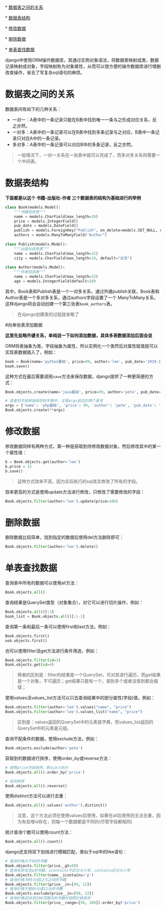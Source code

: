 \* [数据表之间的关系](#数据表之间的关系)

\* [数据表结构](#数据表结构)

\* [修改数据](#修改数据)

\* [删除数据](#删除数据)

\* [单表查找数据](#单表查找数据)



django中使用ORM操作数据库，其通过实例对象语法，将数据表映射成类，数据记录映射成对象，字段映射称为对象属性，从而可以很方便的操作数据库进行增删改查操作，省去了写复杂sql语句的麻烦。



# 数据表之间的关系

数据表间有如下的几种关系：

- 一对一：A表中的一条记录只能在B表中找到唯一一条与之形成对应关系，反之亦然。
- 一对多：A表中的一条记录可以在B表中找到多条记录与之对应，B表中一条记录只对应A中的一条记录。
- 多对多：A表中的一条记录可以对应B中的多条记录，反之亦然。

> 一般情况下，一对一关系在一张表中就可以完成了，而多对多关系则需要一个中间表。



# 数据表结构

**下面都是以这个 书籍-出版社-作者 三个数据表的结构为基础进行的举例**



```python
class Book(models.Model):
  	"""书籍信息表"""
    name = models.CharField(max_length=20)
    price = models.IntegerField()
    pub_date = models.DateField()
    publish = models.ForeignKey("Publish", on_delete=models.SET_NULL, null=True, blank=True)
    authors = models.ManyToManyField("Author")
    
class Publish(models.Model):
    """出版社信息表"""
    name = models.CharField(max_length=32)
    city = models.CharField(max_length=16, default="北京")
    
class Author(models.Model):
    """作者信息表"""
    name = models.CharField(max_length=32)
    age = models.IntegerField(default=20)
```

其中，Book表和Publish表是一个一对多关系，通过外键publish关联，Book表和Author表是一个多对多关系，通过authors字段设置了一个 ManyToMany关系，这样django将会自动创建一个第三张表`book_authors`表。

> 在django创建表的过程就省略了



#向单张表添加数据

**这里先忽略外键关系，单纯说一下如何添加数据，具体多表数据添加后面会说**

ORM将表抽象为类，字段抽象为属性，所以实例化一个类然后对属性赋值就可以实现表数据插入了，例如：

```python
book = Book(name='python基础', price=99, author='lee', pub_date='2019-12-22')
book.save()
```



这种方式在最后需要调用`save`方法来保存数据，django提供了一种更简便的方式：

```python
Book.objects.create(name='java基础', price=99, author='pete', pub_date='2019-12-22')

# 或者将字段单独保存到字典中，注意args前边的两个星号
args = {'name': 'php基础', 'price': 99, 'author': 'pete', 'pub_date': '2019-12-22'}
Book.objects.create(**args)
```



# 修改数据

修改数据同样有两种方式，第一种是获取到待修改数据对象，然后修改其中的某一个属性值：

```python
b = Book.objects.get(author='lee')
b.price = 12
b.save()
```

> 这种方式效率不高，因为实际执行的sql其实修改了所有的字段。



效率更高的方式是使用update方法进行修改，只修改了需要修改的字段：

```python
Book.objects.filter(author='lee').update(price=100)
```



# 删除数据

删除数据比较简单，找到指定的数据后使用del方法删除即可：

```python
Book.objects.filter(author='lee').delete()
```



# 单表查找数据

查询表中所有的数据可以使用all方法：

```python
Book.objects.all()
```



查询结果是QuerySet类型（对象集合），对它可以进行切片操作，例如：

```python
Book.objects.all()[:3]
book_list = Book.objects.all()[::-1]
```



查询第一条和最后一条可以使用first和last方法，例如：

```python
Book.objects.first()
ook.objects.first()
```



也可以使用filter活get方法进行条件筛选，例如：

```python
Book.objects.filter(id=3)
Book.objects.get(id=4)
```

> 两者的区别是：filter的结果是一个QuerySet，可对其进行遍历，而get结果是一个对象，不可遍历；get结果只能有一个，查到多个或者没查到都会报错；



使用values活values_list方法可以只去查询结果中的部分属性(字段)值，例如：

```python
Book.objects.filter(author='lee').values("name", "price")
Book.objects.filter(author='lee').values_list("name", "price")
```

> 区别是：values返回的QuerySet中的元素是字典，而values_list返回的QuerySet中的元素是元组。



查询不配条件的数据，使用exclude方法，例如：

```python
Book.objects.exclude(author='pete')
```



获取到的数据进行排序，使用order_by或reverse方法：

```python
# 按照price字段排序，默认从小到大
Book.objects.all().order_by('price')

# 反向排序
Book.objects.all().reverse()
```



使用distinct方法可以进行去重：

```python
Book.objects.all().values('author').distinct()
```

> 注意，这个方法必须在使用values后使用，如果在all后使用则无法去重，因为有自增id存在，则每一个数据都是不同的(尽管字段都相同)



统计查询个数可以使用count方法：

```python
Book.objects.all().count()
```



django还支持双下划线进行模糊匹配，类似于sql中的like语句：

```python
# 查询价格大于50的书籍
Book.objects.filter(price__gt=50)
# 查询名称包含p的书籍，icontains不区分大小写，contains区分大小写
Book.objects.filter(name__icontains='p')
# 查询价格为99元或12元之间的书籍
Book.objects.filter(price__in=[99, 12])
# 查询价格不是99元或12元的书籍
Book.objects.exclude(price__in=[99, 12])
# 查询价格在50到100范围内的书籍并按照价格排序
Book.objects.filter(price__range=[50, 100]).order_by('price')
```



